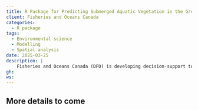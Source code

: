 ```yaml
---
title: R Package for Predicting Submerged Aquatic Vegetation in the Great Lakes
client: Fisheries and Oceans Canada
categories: 
  - R package
tags: 
  - Environmental science
  - Modelling
  - Spatial analysis
date: 2025-03-25
description: | 
    Fisheries and Oceans Canada (DFO) is developing decision-support tools to manage freshwater fish habitat. The Fish Ecology Science Lab created models to predict the presence and cover of submerged aquatic vegetation (SAV) in the Laurentian Great Lakes, using factors like fetch and depth. SAV is a key component of fish habitat and is often affected by in-water works or habitat restoration efforts. At inSileco, we developed an R package that implements DFO’s random forest model to make these predictions accessible, reproducible, and easy to integrate into existing workflows. The package was designed to support future development within DFO by standardizing inputs and outputs, facilitating integration with other tools, and ensuring that methods can be reused or extended as new needs arise.
gh: 
ws: 
---
```



## More details to come
